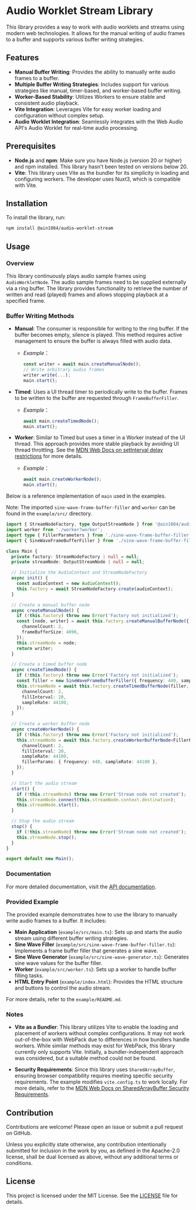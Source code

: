 # Audio Worklet Stream Library

This library provides a way to work with audio worklets and streams using modern web technologies. It allows for the manual writing of audio frames to a buffer and supports various buffer writing strategies.

## Features

- **Manual Buffer Writing**: Provides the ability to manually write audio frames to a buffer.
- **Multiple Buffer Writing Strategies**: Includes support for various strategies like manual, timer-based, and worker-based buffer writing.
- **Worker-Based Stability**: Utilizes Workers to ensure stable and consistent audio playback.
- **Vite Integration**: Leverages Vite for easy worker loading and configuration without complex setup.
- **Audio Worklet Integration**: Seamlessly integrates with the Web Audio API's Audio Worklet for real-time audio processing.

## Prerequisites

- **Node.js** and **npm**: Make sure you have Node.js (version 20 or higher) and npm installed. This library hasn't been tested on versions below 20.
- **Vite**: This library uses Vite as the bundler for its simplicity in loading and configuring workers. The developer uses Nuxt3, which is compatible with Vite.

## Installation

To install the library, run:

```bash
npm install @ain1084/audio-worklet-stream
```

## Usage

### Overview

This library continuously plays audio sample frames using `AudioWorkletNode`. The audio sample frames need to be supplied externally via a ring buffer. The library provides functionality to retrieve the number of written and read (played) frames and allows stopping playback at a specified frame.

### Buffer Writing Methods

- **Manual**: The consumer is responsible for writing to the ring buffer. If the buffer becomes empty, silence is played. This method requires active management to ensure the buffer is always filled with audio data.
  - *Example*：
    ```typescript
    const writer = await main.createManualNode();
    // Write arbitrary audio frames
    writer.write(...);
    main.start();
    ```

- **Timed**: Uses a UI thread timer to periodically write to the buffer. Frames to be written to the buffer are requested through `FrameBufferFiller`.
  - *Example*：
    ```typescript
    await main.createTimedNode();
    main.start();
    ```

- **Worker**: Similar to Timed but uses a timer in a Worker instead of the UI thread. This approach provides more stable playback by avoiding UI thread throttling. See the [MDN Web Docs on setInterval delay restrictions](https://developer.mozilla.org/en-US/docs/Web/API/setInterval#delay_restrictions) for more details.
  - *Example*：
    ```typescript
    await main.createWorkerNode();
    main.start();
    ```

Below is a reference implementation of `main` used in the examples.

Note: The imported `sine-wave-frame-buffer-filler` and `worker` can be found in the `example/src/` directory.

```typescript
import { StreamNodeFactory, type OutputStreamNode } from '@ain1084/audio-worklet-stream';
import worker from './worker?worker';
import type { FillerParameters } from './sine-wave-frame-buffer-filler';
import { SineWaveFrameBufferFiller } from './sine-wave-frame-buffer-filler';

class Main {
  private factory: StreamNodeFactory | null = null;
  private streamNode: OutputStreamNode | null = null;

  // Initialize the AudioContext and StreamNodeFactory
  async init() {
    const audioContext = new AudioContext();
    this.factory = await StreamNodeFactory.create(audioContext);
  }

  // Create a manual buffer node
  async createManualNode() {
    if (!this.factory) throw new Error('Factory not initialized');
    const [node, writer] = await this.factory.createManualBufferNode({
      channelCount: 2,
      frameBufferSize: 4096,
    });
    this.streamNode = node;
    return writer;
  }

  // Create a timed buffer node
  async createTimedNode() {
    if (!this.factory) throw new Error('Factory not initialized');
    const filler = new SineWaveFrameBufferFiller({ frequency: 440, sampleRate: 44100 });
    this.streamNode = await this.factory.createTimedBufferNode(filler, {
      channelCount: 2,
      fillInterval: 20,
      sampleRate: 44100,
    });
  }

  // Create a worker buffer node
  async createWorkerNode() {
    if (!this.factory) throw new Error('Factory not initialized');
    this.streamNode = await this.factory.createWorkerBufferNode<FillerParameters>(worker, {
      channelCount: 2,
      fillInterval: 20,
      sampleRate: 44100,
      fillerParams: { frequency: 440, sampleRate: 44100 },
    });
  }

  // Start the audio stream
  start() {
    if (!this.streamNode) throw new Error('Stream node not created');
    this.streamNode.connect(this.streamNode.context.destination);
    this.streamNode.start();
  }

  // Stop the audio stream
  stop() {
    if (!this.streamNode) throw new Error('Stream node not created');
    this.streamNode.stop();
  }
}

export default new Main();
```

### Documentation

For more detailed documentation, visit the [API documentation](https://ain1084.github.io/audio-worklet-stream/).

### Provided Example

The provided example demonstrates how to use the library to manually write audio frames to a buffer. It includes:

- **Main Application** (`example/src/main.ts`): Sets up and starts the audio stream using different buffer writing strategies.
- **Sine Wave Filler** (`example/src/sine-wave-frame-buffer-filler.ts`): Implements a frame buffer filler that generates a sine wave.
- **Sine Wave Generator** (`example/src/sine-wave-generator.ts`): Generates sine wave values for the buffer filler.
- **Worker** (`example/src/worker.ts`): Sets up a worker to handle buffer filling tasks.
- **HTML Entry Point** (`example/index.html`): Provides the HTML structure and buttons to control the audio stream.

For more details, refer to the `example/README.md`.

### Notes

- **Vite as a Bundler**: This library utilizes Vite to enable the loading and placement of workers without complex configurations. It may not work out-of-the-box with WebPack due to differences in how bundlers handle workers. While similar methods may exist for WebPack, this library currently only supports Vite. Initially, a bundler-independent approach was considered, but a suitable method could not be found.

- **Security Requirements**: Since this library uses `SharedArrayBuffer`, ensuring browser compatibility requires meeting specific security requirements. The example modifies `vite.config.ts` to work locally. For more details, refer to the [MDN Web Docs on SharedArrayBuffer Security Requirements](https://developer.mozilla.org/en-US/docs/Web/JavaScript/Reference/Global_Objects/SharedArrayBuffer#security_requirements).

## Contribution

Contributions are welcome! Please open an issue or submit a pull request on GitHub.

Unless you explicitly state otherwise, any contribution intentionally submitted for inclusion in the work by you, as defined in the Apache-2.0 license, shall be dual licensed as above, without any additional terms or conditions.

## License

This project is licensed under the MIT License. See the [LICENSE](./LICENSE) file for details.
